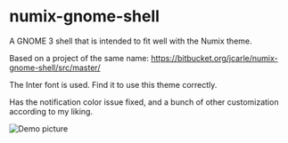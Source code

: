 # numix-gnome-shell

A GNOME 3 shell that is intended to fit well with the Numix theme.

Based on a project of the same name: https://bitbucket.org/jcarle/numix-gnome-shell/src/master/

The Inter font is used. Find it to use this theme correctly.

Has the notification color issue fixed, and a bunch of other customization according to my liking.

![Demo picture](https://raw.githubusercontent.com/hatsunearu/numix-gnome-shell/master/demo.png)
